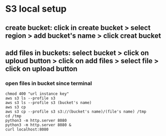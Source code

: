 # S3 local setup
## create bucket: click in create bucket > select region > add bucket's name > click creat bucket 
## add files in buckets: select bucket > click on uploud button > click on add files > select file > click on upload button
### open files in bucket since terminal 
```
chmod 400 "url instance key"
aws s3 ls --profile s3
aws s3 ls --profile s3 (bucket's name)
aws s3 cp
aws s3 cp --profile s3 s3://(bucket's name)/(file's name) /tmp
cd /tmp
python3 -m http.server 8080
python3 -m http.server 8080 &
curl localhost:8080
```
